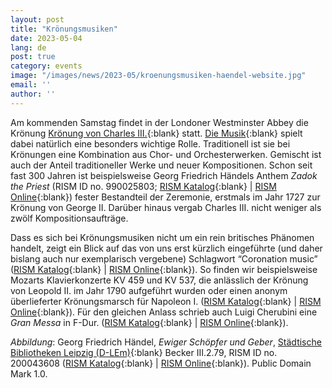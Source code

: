 ```yaml
---
layout: post
title: "Krönungsmusiken"
date: 2023-05-04
lang: de
post: true
category: events
image: "/images/news/2023-05/kroenungsmusiken-haendel-website.jpg"
email: ''
author: ''
---
```


Am kommenden Samstag findet in der Londoner Westminster Abbey die Krönung [Krönung von Charles III.](https://www.royal.uk/coronation){:blank} statt. [Die Musik](https://www.royal.uk/coronation-music-commissions){:blank} spielt dabei natürlich eine besonders wichtige Rolle. Traditionell ist sie bei Krönungen eine Kombination aus Chor- und Orchesterwerken. Gemischt ist auch der Anteil traditioneller Werke und neuer Kompositionen. Schon seit fast 300 Jahren ist beispielsweise Georg Friedrich Händels Anthem _Zadok the Priest_ (RISM ID no. 990025803; [RISM Katalog](https://opac.rism.info/search?id=990025803&View=rism){:blank} \| [RISM Online](https://rism.online/sources/990025803){:blank}) fester Bestandteil der Zeremonie, erstmals im Jahr 1727 zur Krönung von George II. Darüber hinaus vergab Charles III. nicht weniger als zwölf Kompositionsaufträge.  

Dass es sich bei Krönungsmusiken nicht um ein rein britisches Phänomen handelt, zeigt ein Blick auf das von uns erst kürzlich eingeführte (und daher bislang auch nur exemplarisch vergebene) Schlagwort “Coronation music” ([RISM Katalog](https://opac.rism.info/search?View=rism&subject=Coronation%20music){:blank} \| [RISM Online](https://rism.online/search?mode=sources&fq=subjects%3ACoronation%20music&fs=subjects%3Aalpha&page=1&rows=20){:blank}). So finden wir beispielsweise Mozarts Klavierkonzerte KV 459 und KV 537, die anlässlich der Krönung von Leopold II. im Jahr 1790 aufgeführt wurden oder einen anonym überlieferter Krönungsmarsch für Napoleon I. ([RISM Katalog](https://opac.rism.info/search?id=250003394&View=rism){:blank} \| [RISM Online](https://rism.online/sources/250003394){:blank}). Für den gleichen Anlass schrieb auch Luigi Cherubini eine _Gran Messa_ in F-Dur. ([RISM Katalog](https://opac.rism.info/search?id=140878&View=rism){:blank} \| [RISM Online](https://rism.online/sources/140878){:blank}).  

_Abbildung_: Georg Friedrich Händel, _Ewiger Schöpfer und Geber_, [Städtische Bibliotheken Leipzig (D-LEm)](http://digital.slub-dresden.de/id45451445X){:blank} Becker III.2.79, RISM ID no. 200043608 ([RISM Katalog](https://opac.rism.info/search?id=200043608&View=rism){:blank} \| [RISM Online](https://rism.online/sources/200043608){:blank}). Public Domain Mark 1.0.  
